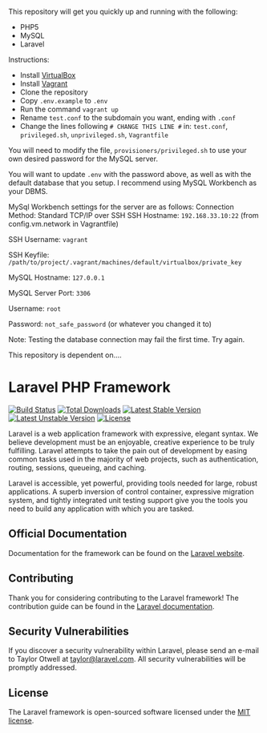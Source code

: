 This repository will get you quickly up and running with the following:

- PHP5
- MySQL
- Laravel

Instructions:
- Install [VirtualBox](https://www.virtualbox.org/wiki/Downloads)
- Install [Vagrant](https://www.vagrantup.com/downloads.html)
- Clone the repository
- Copy `.env.example` to `.env`
- Run the command `vagrant up`
- Rename `test.conf` to the subdomain you want, ending with `.conf`
- Change the lines following `# CHANGE THIS LINE #` in: `test.conf`, `privileged.sh`, `unprivileged.sh`, `Vagrantfile`

You will need to modify the file, `provisioners/privileged.sh` to use your own desired password for the MySQL server.

You will want to update `.env` with the password above, as well as with the default database that you setup. I recommend using MySQL Workbench as your DBMS.

MySql Workbench settings for the server are as follows:
Connection Method: Standard TCP/IP over SSH
SSH Hostname: `192.168.33.10:22` (from config.vm.network in Vagrantfile)

SSH Username: `vagrant`

SSH Keyfile: `/path/to/project/.vagrant/machines/default/virtualbox/private_key`

MySQL Hostname: `127.0.0.1`

MySQL Server Port: `3306`

Username: `root`

Password: `not_safe_password` (or whatever you changed it to)

Note: Testing the database connection may fail the first time. Try again.

This repository is dependent on....

# Laravel PHP Framework

[![Build Status](https://travis-ci.org/laravel/framework.svg)](https://travis-ci.org/laravel/framework)
[![Total Downloads](https://poser.pugx.org/laravel/framework/d/total.svg)](https://packagist.org/packages/laravel/framework)
[![Latest Stable Version](https://poser.pugx.org/laravel/framework/v/stable.svg)](https://packagist.org/packages/laravel/framework)
[![Latest Unstable Version](https://poser.pugx.org/laravel/framework/v/unstable.svg)](https://packagist.org/packages/laravel/framework)
[![License](https://poser.pugx.org/laravel/framework/license.svg)](https://packagist.org/packages/laravel/framework)

Laravel is a web application framework with expressive, elegant syntax. We believe development must be an enjoyable, creative experience to be truly fulfilling. Laravel attempts to take the pain out of development by easing common tasks used in the majority of web projects, such as authentication, routing, sessions, queueing, and caching.

Laravel is accessible, yet powerful, providing tools needed for large, robust applications. A superb inversion of control container, expressive migration system, and tightly integrated unit testing support give you the tools you need to build any application with which you are tasked.

## Official Documentation

Documentation for the framework can be found on the [Laravel website](http://laravel.com/docs).

## Contributing

Thank you for considering contributing to the Laravel framework! The contribution guide can be found in the [Laravel documentation](http://laravel.com/docs/contributions).

## Security Vulnerabilities

If you discover a security vulnerability within Laravel, please send an e-mail to Taylor Otwell at taylor@laravel.com. All security vulnerabilities will be promptly addressed.

## License

The Laravel framework is open-sourced software licensed under the [MIT license](http://opensource.org/licenses/MIT).
